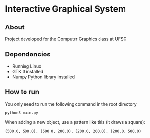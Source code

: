 # Interactive Graphical System

## About

Project developed for the Computer Graphics class at UFSC

## Dependencies

- Running Linux
- GTK 3 installed
- Numpy Python library installed

## How to run

You only need to run the following command in the root directory
```
python3 main.py
```

When adding a new object, use a pattern like this (it draws a square):

```
(500.0, 500.0), (500.0, 200.0), (200.0, 200.0), (200.0, 500.0)
```